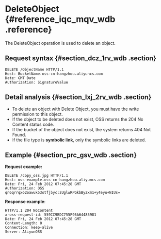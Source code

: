 # DeleteObject {#reference_iqc_mqv_wdb .reference}

The DeleteObject operation is used to delete an object.

## Request syntax {#section_dcz_1rv_wdb .section}

```
DELETE /ObjectName HTTP/1.1
Host: BucketName.oss-cn-hangzhou.aliyuncs.com
Date: GMT Date
Authorization: SignatureValue
```

## Detail analysis {#section_lxj_2rv_wdb .section}

-   To delete an object with Delete Object, you must have the write permission to this object.
-   If the object to be deleted does not exist, OSS returns the 204 No Content status code.
-   If the bucket of the object does not exist, the system returns 404 Not Found.
-   If the file type is **symbolic link**, only the symbolic links are deleted.

## Example {#section_prc_gsv_wdb .section}

**Request example:**

```
DELETE /copy_oss.jpg HTTP/1.1
Host: oss-example.oss-cn-hangzhou.aliyuncs.com
Date: Fri, 24 Feb 2012 07:45:28 GMT
Authorization: OSS qn6qrrqxo2oawuk53otfjbyc:zUglwRPGkbByZxm1+y4eyu+NIUs=
```

**Response example:**

```
HTTP/1.1 204 NoContent
x-oss-request-id: 559CC9BDC755F95A64485981
Date: Fri, 24 Feb 2012 07:45:28 GMT
Content-Length: 0
Connection: keep-alive
Server: AliyunOSS
```

